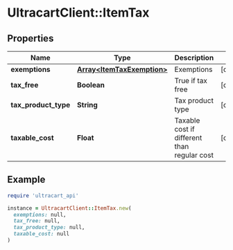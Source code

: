 # UltracartClient::ItemTax

## Properties

| Name | Type | Description | Notes |
| ---- | ---- | ----------- | ----- |
| **exemptions** | [**Array&lt;ItemTaxExemption&gt;**](ItemTaxExemption.md) | Exemptions | [optional] |
| **tax_free** | **Boolean** | True if tax free | [optional] |
| **tax_product_type** | **String** | Tax product type | [optional] |
| **taxable_cost** | **Float** | Taxable cost if different than regular cost | [optional] |

## Example

```ruby
require 'ultracart_api'

instance = UltracartClient::ItemTax.new(
  exemptions: null,
  tax_free: null,
  tax_product_type: null,
  taxable_cost: null
)
```

